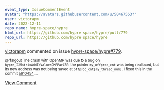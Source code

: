```yaml
---
event_type: IssueCommentEvent
avatar: "https://avatars.githubusercontent.com/u/50467563?"
user: victorapm
date: 2022-12-11
repo_name: hypre-space/hypre
html_url: https://github.com/hypre-space/hypre/pull/779
repo_url: https://github.com/hypre-space/hypre
---
```


<a href='https://github.com/victorapm' target='_blank'>victorapm</a> commented on issue <a href='https://github.com/hypre-space/hypre/pull/779' target='_blank'>hypre-space/hypre#779</a>.

<small>@rfalgout The crash with OpenMP was due to a bug on `hypre_IJMatrixAddToValuesOMPParCSR`: the pointer `my_offproc_cnt` was being realloced, but its new address was not being saved at `offproc_cnt[my_thread_num]`. I fixed this in the commit [a610454](https://github.com/hypre-space/hypre/pull/779/commits/a610454c89a020c3c9340b9328efd3bcba3f4e0b)....</small>

<a href='https://github.com/hypre-space/hypre/pull/779' target='_blank'>View Comment</a>